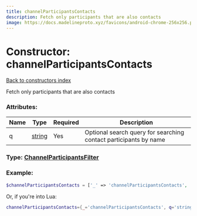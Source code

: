 ```yaml
---
title: channelParticipantsContacts
description: Fetch only participants that are also contacts
image: https://docs.madelineproto.xyz/favicons/android-chrome-256x256.png
---
```

# Constructor: channelParticipantsContacts  
[Back to constructors index](index.md)



Fetch only participants that are also contacts

### Attributes:

| Name     |    Type       | Required | Description |
|----------|---------------|----------|-------------|
|q|[string](../types/string.md) | Yes|Optional search query for searching contact participants by name|



### Type: [ChannelParticipantsFilter](../types/ChannelParticipantsFilter.md)


### Example:

```php
$channelParticipantsContacts = ['_' => 'channelParticipantsContacts', 'q' => 'string'];
```  


Or, if you're into Lua:

```lua
channelParticipantsContacts={_='channelParticipantsContacts', q='string'}

```


